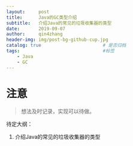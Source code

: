 ```yaml
---
layout:     post
title:      Java的GC类型介绍
subtitle:   介绍Java的常见的垃圾收集器的类型
date:       2019-09-07
author:     qin4zhang
header-img: img/post-bg-github-cup.jpg 
catalog: true 						# 是否归档
tags:								#标签
    - Java
    - GC
---
```

# 注意
> 想法及时记录，实现可以待做。

待定大纲：
1. 介绍Java的常见的垃圾收集器的类型